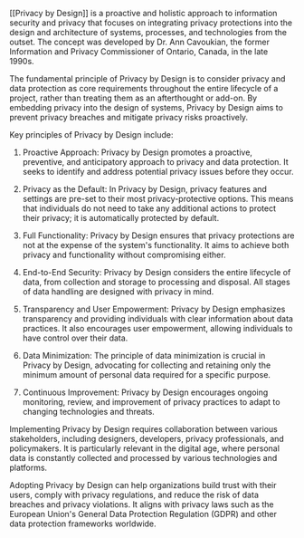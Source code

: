 [[Privacy by Design]] is a proactive and holistic approach to information security and privacy that focuses on integrating privacy protections into the design and architecture of systems, processes, and technologies from the outset. The concept was developed by Dr. Ann Cavoukian, the former Information and Privacy Commissioner of Ontario, Canada, in the late 1990s.

The fundamental principle of Privacy by Design is to consider privacy and data protection as core requirements throughout the entire lifecycle of a project, rather than treating them as an afterthought or add-on. By embedding privacy into the design of systems, Privacy by Design aims to prevent privacy breaches and mitigate privacy risks proactively.

Key principles of Privacy by Design include:

1. Proactive Approach: Privacy by Design promotes a proactive, preventive, and anticipatory approach to privacy and data protection. It seeks to identify and address potential privacy issues before they occur.

2. Privacy as the Default: In Privacy by Design, privacy features and settings are pre-set to their most privacy-protective options. This means that individuals do not need to take any additional actions to protect their privacy; it is automatically protected by default.

3. Full Functionality: Privacy by Design ensures that privacy protections are not at the expense of the system's functionality. It aims to achieve both privacy and functionality without compromising either.

4. End-to-End Security: Privacy by Design considers the entire lifecycle of data, from collection and storage to processing and disposal. All stages of data handling are designed with privacy in mind.

5. Transparency and User Empowerment: Privacy by Design emphasizes transparency and providing individuals with clear information about data practices. It also encourages user empowerment, allowing individuals to have control over their data.

6. Data Minimization: The principle of data minimization is crucial in Privacy by Design, advocating for collecting and retaining only the minimum amount of personal data required for a specific purpose.

7. Continuous Improvement: Privacy by Design encourages ongoing monitoring, review, and improvement of privacy practices to adapt to changing technologies and threats.

Implementing Privacy by Design requires collaboration between various stakeholders, including designers, developers, privacy professionals, and policymakers. It is particularly relevant in the digital age, where personal data is constantly collected and processed by various technologies and platforms.

Adopting Privacy by Design can help organizations build trust with their users, comply with privacy regulations, and reduce the risk of data breaches and privacy violations. It aligns with privacy laws such as the European Union's General Data Protection Regulation (GDPR) and other data protection frameworks worldwide.